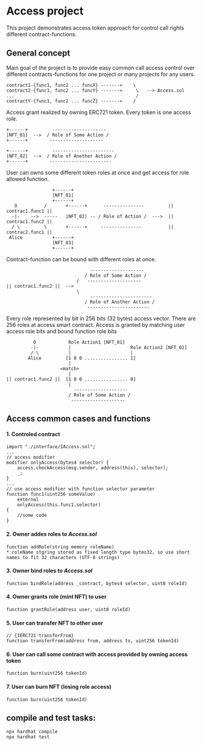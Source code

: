 # Access project

This project demonstrates access token approach for control call rights different contract-functions.

## General concept
Main goal of the project is to provide easy common call access control over different contracts-functions for one project or many projects for any users. 
```shell
contract1-{func1, func2 ... funcX} ------->    \
contract2-{func1, func2 ... funcY} ------->     \   --> Access.sol
...                                             / 
contractY-{func1, func2 ... funcZ} ------->    /
```
Access grant realized by owning ERC721 token. Every token is one access role. 
```shell
+------+         --------------------
|NFT_01|  -->  / Role of Some Action /
+------+        --------------------

+------+         -----------------------
|NFT_02|  -->  / Role of Another Action /
+------+        -----------------------
```
User can owns some different token roles at once and get access for role allowed function. 
```shell
                 +------+
                 |NFT_01|
                 +------+
   O          /       +------+      ---------------         || contrac1.func1 ||
  -|-    -->  -----   |NFT_02| -- / Role of Action /  --->  || contrac1.func2 ||
  / \         \       +------+     ---------------          || contrac2.func1 ||
 Alice           +------+
                 |NFT_03|
                 +------+
```
Contract-function can be bound with different roles at once.
```shell
                               --------------------
                             / Role of Some Action /
                          /   --------------------
|| contrac1.func2 ||  --> 
                          \
                               -----------------------
                             / Role of Another Action /
                              -----------------------
```
Every role represented by bit in 256 bits (32 bytes) access vector. There are 256 roles at access smart contract.
Access is granted by matching user access role bits and bound function role bits
```shell
          O            Role Action1 [NFT_01]
         -|-           |                      Role Action2 [NFT_02]
         / \           |                      |
        Alice         [1 0 0 ................ 1]
                       |
                    <match>
                       |
|| contrac1.func2 ||  [1 0 0 ................ 0]
                       |
                         --------------------
                       / Role of Some Action /
                        --------------------

```
## Access common cases and functions
#### 1. Controled contract 
```solidity
import "./interface/IAccess.sol";
...
// access modifier
modifier onlyAccess(bytes4 selector) {
    access.checkAccess(msg.sender, address(this), selector);
    _;
}
...
// use access modifier with function selector parameter
function func1(uint256 someValue)
    external 
    onlyAccess(this.func1.selector) 
{
    //some code
}
```

#### 2. Owner addes roles to *Access.sol*
```solidity
function addRole(string memory roleName)
* roleName stgring stored as fixed length type bytes32, so use short names to fit 32 characters (UTF-8 strings)
```
#### 3. Owner bind roles to *Access.sol*
```solidity
function bindRole(address _contract, bytes4 selector, uint8 roleId)
```
#### 4. Owner grants role (mint NFT) to user
```solidity
function grantRole(address user, uint8 roleId)
```
#### 5. User can transfer NFT to other user
```solidity
// {IERC721-transferFrom}
function transferFrom(address from, address to, uint256 tokenId)
```
#### 6. User can call some contract with access provided by owning access token
```solidity
function burn(uint256 tokenId)
```
#### 7. User can burn NFT (losing role access)
```solidity
function burn(uint256 tokenId)
```


## compile and test tasks:

```shell
npx hardhat compile
npx hardhat test
```